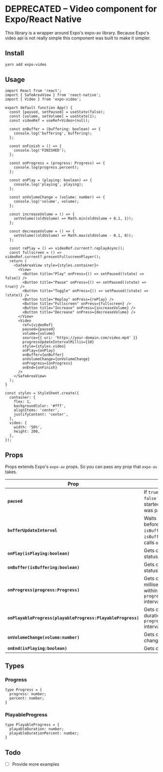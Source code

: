 # DEPRECATED – Video component for Expo/React Native

This library is a wrapper around Expo's expo-av library. Because Expo's video api is not really simple this component was built to make it simpler.

## Install
```bash
yarn add expo-video
```

## Usage
<!-- Head to [examples](./examples) folder for more examples -->

```tsx
import React from 'react';
import { SafeAreaView } from 'react-native';
import { Video } from 'expo-video';

export default function App() {
  const [paused, setPaused] = useState(false);
  const [volume, setVolume] = useState(1);
  const videoRef = useRef<Video>(null);

  const onBuffer = (buffering: boolean) => {
    console.log('buffering', buffering);
  };

  const onFinish = () => {
    console.log('FINISHED');
  };

  const onProgress = (progress: Progress) => {
    console.log(progress.percent);
  };

  const onPlay = (playing: boolean) => {
    console.log('playing', playing);
  };

  const onVolumeChange = (volume: number) => {
    console.log('volume', volume);
  };

  const increaseVolume = () => {
    setVolume((oldVolume) => Math.min(oldVolume + 0.1, 1));
  };

  const decreaseVolume = () => {
    setVolume((oldVolume) => Math.max(oldVolume - 0.1, 0));
  };

  const rePlay = () => videoRef.current?.replayAsync();
  const fullscreen = () => videoRef.current?.presentFullscreenPlayer();
  return (
    <SafeAreaView style={styles.container}>
      <View>
        <Button title="Play" onPress={() => setPaused((state) => false)} />
        <Button title="Pause" onPress={() => setPaused((state) => true)} />
        <Button title="Toggle" onPress={() => setPaused((state) => !state)} />
        <Button title="Replay" onPress={rePlay} />
        <Button title="Fullscreen" onPress={fullscreen} />
        <Button title="Increase" onPress={increaseVolume} />
        <Button title="Decrease" onPress={decreaseVolume} />
      </View>
      <Video
        ref={videoRef}
        paused={paused}
        volume={volume}
        source={{ uri: 'https://your-domain.com/video.mp4' }}
        progressUpdateIntervalMillis={10}
        style={styles.video}
        onPlay={onPlay}
        onBuffer={onBuffer}
        onVolumeChange={onVolumeChange}
        onProgress={onProgress}
        onEnd={onFinish}
      />
    </SafeAreaView>
  );
}

const styles = StyleSheet.create({
  container: {
    flex: 1,
    backgroundColor: '#fff',
    alignItems: 'center',
    justifyContent: 'center',
  },
  video: {
    width: '50%',
    height: 200,
  },
});
```

## Props

Props extends Expo's `expo-av` props. So you can pass any prop that `expo-av` takes.

Prop | Description | Type | Default
------ | ------ | ------ | ------
**`paused`** | If `true` video will be paused, if `false` then video will be started from the position it was paused | Boolean | `false`
**`bufferUpdateInterval`** | Waits `inteval` milliseconds before comparing previous `isBuffering` state and current `isBuffering`. If changed, then calls `onBuffer` if provided | Number (milliseconds) | `10`
**`onPlay(isPlaying:boolean)`** | Gets called when `isPlaying` status is changed | Callback 
**`onBuffer(isBuffering:boolean)`** | Gets called when `isBuffering` status is changed | Callback 
**`onProgress(progress:Progress)`** | Gets called when position milliseconds are changed or within `progressUpdateIntervalMillis` interval time | Callback 
**`onPlayableProgress(playableProgress:PlayableProgress)`** | Gets called when playable duration is changed or within `progressUpdateIntervalMillis` interval time | Callback 
**`onVolumeChange(volume:number)`** | Gets called when `volume` is changed | Callback 
**`onEnd(isPlaying:boolean)`** | Gets called when video ends | Callback 


## Types

### Progress

```
type Progress = {
  progress: number;
  percent: number;
}
```

### PlayableProgress

```
type PlayableProgress = {
  playableDuration: number;
  playableDurationPercent: number;
}
```

## Todo

- [ ] Provide more examples


